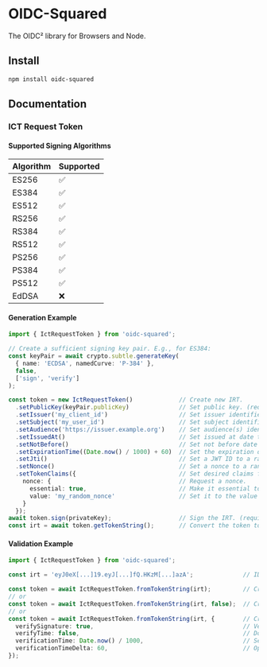 # OIDC-Squared

The OIDC² library for Browsers and Node.

## Install

```bash
npm install oidc-squared
```


## Documentation

### ICT Request Token

#### Supported Signing Algorithms

| Algorithm | Supported |
|-----------|-----------|
| ES256     | ✅         |
| ES384     | ✅         |
| ES512     | ✅         |
| RS256     | ✅         |
| RS384     | ✅         |
| RS512     | ✅         |
| PS256     | ✅         |
| PS384     | ✅         |
| PS512     | ✅         |
| EdDSA     | ❌         |

#### Generation Example

```typescript
import { IctRequestToken } from 'oidc-squared';

// Create a sufficient signing key pair. E.g., for ES384:
const keyPair = await crypto.subtle.generateKey(
  { name: 'ECDSA', namedCurve: 'P-384' },
  false,
  ['sign', 'verify']
);

const token = new IctRequestToken()             // Create new IRT.
  .setPublicKey(keyPair.publicKey)              // Set public key. (required)
  .setIssuer('my_client_id')                    // Set issuer identifier, e.g., your client ID. (required)
  .setSubject('my_user_id')                     // Set subject identifier, e.g., your user ID. (required)
  .setAudience('https://issuer.example.org')    // Set audience(s) identifier(s), e.g., your OpenID Provider's base URL. (required)
  .setIssuedAt()                                // Set issued at date to now (default) or provided timestamp. (required)
  .setNotBefore()                               // Set not before date to issued at (if already set) date, now (default), or provided timestamp. (optional)
  .setExpirationTime((Date.now() / 1000) + 60)  // Set the expiration date in 1 minute. (required)
  .setJti()                                     // Set a JWT ID to a random UUID (default) or provided string. (optional)
  .setNonce()                                   // Set a nonce to a random base64 string (default) or provided string. (optional)
  .setTokenClaims({                             // Set desired claims for ID Certification Token. (optional)
    nonce: {                                    // Request a nonce.
      essential: true,                          // Make it essential to get a nonce.
      value: 'my_random_nonce'                  // Set it to the value 'my_random_nonce'.
    }
  });
await token.sign(privateKey);                   // Sign the IRT. (required)
const irt = await token.getTokenString();       // Convert the token to JWT string.
```

#### Validation Example

```typescript
import { IctRequestToken } from 'oidc-squared';

const irt = 'eyJ0eX[...]19.eyJ[...]fQ.HKzM[...]azA';              // ID Certification Token (shortened).

const token = await IctRequestToken.fromTokenString(irt);         // Create new IRT and verify validity.
// or
const token = await IctRequestToken.fromTokenString(irt, false);  // Create new IRT and do not verify validity.
// or
const token = await IctRequestToken.fromTokenString(irt, {        // Create new IRT and verify only signature.
  verifySignature: true,                                          // Verify signature.
  verifyTime: false,                                              // Do not verify time.
  verificationTime: Date.now() / 1000,                            // Set timestamp (with millisecond precision) of verification time.
  verificationTimeDelta: 60,                                      // Optional time delta to avoid time shifting errors.
});        
```
